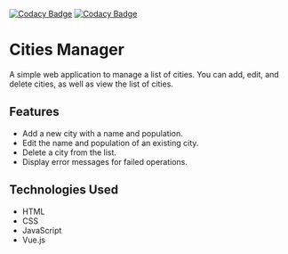 [![Codacy Badge](https://api.codacy.com/project/badge/Grade/cefd001fee36405cb728dc76235a464b)](https://app.codacy.com/gh/KateCodesZ/City-CRUD-Vue?utm_source=github.com&utm_medium=referral&utm_content=KateCodesZ/City-CRUD-Vue&utm_campaign=Badge_Grade)
[![Codacy Badge](https://app.codacy.com/project/badge/Grade/f8868b700be34030ad2d402f1dafc7f6)](https://app.codacy.com/gh/KateCodesZ/City-CRUD-Vue/dashboard?utm_source=gh&utm_medium=referral&utm_content=&utm_campaign=Badge_grade)

# Cities Manager

A simple web application to manage a list of cities. You can add, edit, and delete cities, as well as view the list of cities.

## Features

- Add a new city with a name and population.
- Edit the name and population of an existing city.
- Delete a city from the list.
- Display error messages for failed operations.

## Technologies Used

- HTML
- CSS
- JavaScript
- Vue.js
